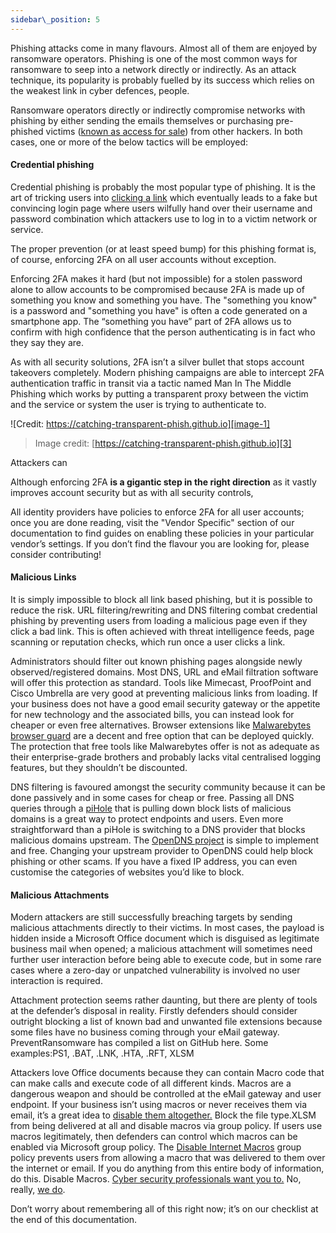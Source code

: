 ```yaml
---
sidebar\_position: 5
---
```


Phishing attacks come in many flavours. Almost all of them are enjoyed by ransomware operators. Phishing is one of the most common ways for ransomware to seep into a network directly or indirectly. As an attack technique, its popularity is probably fuelled by its success which relies on the weakest link in cyber defences, people. 

Ransomware operators directly or indirectly compromise networks with phishing by either sending the emails themselves or purchasing pre-phished victims ([known as access for sale][1]) from other hackers. In both cases, one or more of the below tactics will be employed:


#### Credential phishing

Credential phishing is probably the most popular type of phishing. It is the art of tricking users into [clicking a link][2] which eventually leads to a fake but convincing login page where users wilfully hand over their username and password combination which attackers use to log in to a victim network or service. 

The proper prevention (or at least speed bump) for this phishing format is, of course, enforcing 2FA on all user accounts without exception. 

Enforcing 2FA makes it hard (but not impossible) for a stolen password alone to allow accounts to be compromised because 2FA is made up of something you know and something you have. The "something you know" is a password and "something you have" is often a code generated on a smartphone app. The “something you have” part of 2FA allows us to confirm with high confidence that the person authenticating is in fact who they say they are.   
  
As with all security solutions, 2FA isn’t a silver bullet that stops account takeovers completely. Modern phishing campaigns are able to intercept 2FA authentication traffic in transit via a tactic named Man In The Middle Phishing which works by putting a transparent proxy between the victim and the service or system the user is trying to authenticate to. 

![Credit: https://catching-transparent-phish.github.io][image-1]
> Image credit: [https://catching-transparent-phish.github.io][3]

Attackers can 


Although enforcing 2FA **is a gigantic step in the right direction** as it vastly improves account security but as with all security controls, 
  
All identity providers have policies to enforce 2FA for all user accounts; once you are done reading, visit the "Vendor Specific" section of our documentation to find guides on enabling these policies in your particular vendor’s settings. 
If you don’t find the flavour you are looking for, please consider contributing! 

#### Malicious Links  

It is simply impossible to block all link based phishing, but it is possible to reduce the risk. URL filtering/rewriting and DNS filtering combat credential phishing by preventing users from loading a malicious page even if they click a bad link. This is often achieved with threat intelligence feeds, page scanning or reputation checks, which run once a user clicks a link.  

Administrators should filter out known phishing pages alongside newly observed/registered domains. Most DNS, URL and eMail filtration software will offer this protection as standard. Tools like Mimecast, ProofPoint and Cisco Umbrella are very good at preventing malicious links from loading. If your business does not have a good email security gateway or the appetite for new technology and the associated bills, you can instead look for cheaper or even free alternatives.  Browser extensions like [Malwarebytes browser guard][4]  are a decent and free option that can be deployed quickly. The protection that free tools like Malwarebytes offer is not as adequate as their enterprise-grade brothers and probably lacks vital centralised logging features, but they shouldn’t be discounted. 

DNS filtering is favoured amongst the security community because it can be done passively and in some cases for cheap or free. Passing all DNS queries through a [piHole][5] that is pulling down block lists of malicious domains is a great way to protect endpoints and users. Even more straightforward than a piHole is switching to a DNS provider that blocks malicious domains upstream. The [OpenDNS project][6] is simple to implement and free. Changing your upstream provider to OpenDNS could help block phishing or other scams. If you have a fixed IP address, you can even customise the categories of websites you’d like to block. 


#### Malicious Attachments
Modern attackers are still successfully breaching targets by sending malicious attachments directly to their victims. In most cases, the payload is hidden inside a Microsoft Office document which is disguised as legitimate business mail when opened; a malicious attachment will sometimes need further user interaction before being able to execute code, but in some rare cases where a zero-day or unpatched vulnerability is involved no user interaction is required. 

Attachment protection seems rather daunting, but there are plenty of tools at the defender’s disposal in reality. Firstly defenders should consider outright blocking a list of known bad and unwanted file extensions because some files have no business coming through your eMail gateway. PreventRansomware has compiled a list on GitHub here. Some examples:PS1, .BAT, .LNK, .HTA, .RFT, XLSM  
  
Attackers love Office documents because they can contain Macro code that can make calls and execute code of all different kinds. Macros are a dangerous weapon and should be controlled at the eMail gateway and user endpoint. If your business isn’t using macros or never receives them via email, it’s a great idea to [disable them altogether.][7] Block the file type.XLSM from being delivered at all and disable macros via group policy. If users use macros legitimately, then defenders can control which macros can be enabled via Microsoft group policy. The [Disable Internet Macros][8] group policy prevents users from allowing a macro that was delivered to them over the internet or email. If you do anything from this entire body of information, do this. Disable Macros. [Cyber security professionals want you to.][9] No, really, [we do][10].

Don’t worry about remembering all of this right now; it’s on our checklist at the end of this documentation.




[1]:	https://www.techrepublic.com/article/for-sale-access-to-your-company-network-price-less-than-youd-think/
[2]:	https://i.ytimg.com/vi/vheFIrl1LAs/maxresdefault.jpg
[3]:	https://catching-transparent-phish.github.io
[4]:	https://www.malwarebytes.com/browserguard
[5]:	https://pi-hole.net
[6]:	https://www.opendns.com
[7]:	https://4sysops.com/archives/restricting-or-blocking-office-2016-2019-macros-with-group-policy/
[8]:	https://www.cisecurity.org/white-papers/intel-insight-how-to-disable-macros/
[9]:	https://twitter.com/Hexacorn/status/1418634009060458500?s=20
[10]:	https://twitter.com/GovCERT_CH/status/1464148274823282697?s=20

[image-1]:	https://catching-transparent-phish.github.io/img/mitmToolkitOverview.png